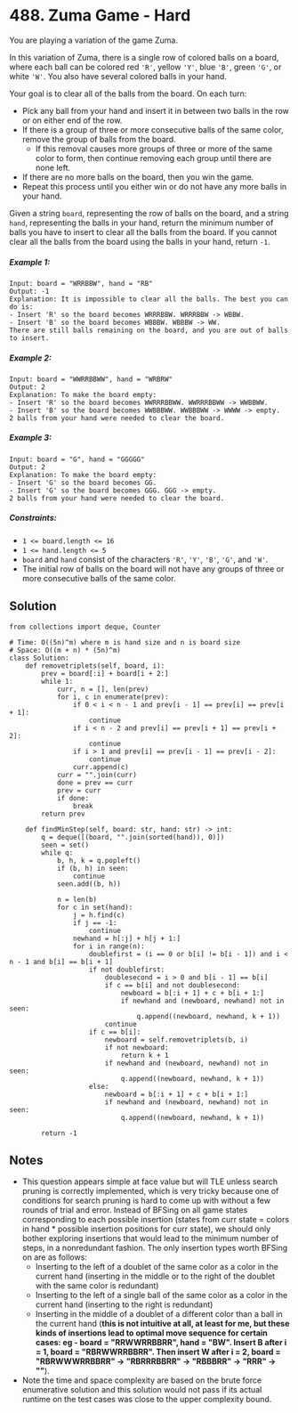 # 488. Zuma Game - Hard

You are playing a variation of the game Zuma.

In this variation of Zuma, there is a single row of colored balls on a board, where each ball can be colored red `'R'`, yellow `'Y'`, blue `'B'`, green `'G'`, or white `'W'`. You also have several colored balls in your hand.

Your goal is to clear all of the balls from the board. On each turn:

- Pick any ball from your hand and insert it in between two balls in the row or on either end of the row.
- If there is a group of three or more consecutive balls of the same color, remove the group of balls from the board.
    - If this removal causes more groups of three or more of the same color to form, then continue removing each group until there are none left.
- If there are no more balls on the board, then you win the game.
- Repeat this process until you either win or do not have any more balls in your hand.

Given a string `board`, representing the row of balls on the board, and a string `hand`, representing the balls in your hand, return the minimum number of balls you have to insert to clear all the balls from the board. If you cannot clear all the balls from the board using the balls in your hand, return `-1`.

##### Example 1:

```
Input: board = "WRRBBW", hand = "RB"
Output: -1
Explanation: It is impossible to clear all the balls. The best you can do is:
- Insert 'R' so the board becomes WRRRBBW. WRRRBBW -> WBBW.
- Insert 'B' so the board becomes WBBBW. WBBBW -> WW.
There are still balls remaining on the board, and you are out of balls to insert.
```

##### Example 2:

```
Input: board = "WWRRBBWW", hand = "WRBRW"
Output: 2
Explanation: To make the board empty:
- Insert 'R' so the board becomes WWRRRBBWW. WWRRRBBWW -> WWBBWW.
- Insert 'B' so the board becomes WWBBBWW. WWBBBWW -> WWWW -> empty.
2 balls from your hand were needed to clear the board.
```

##### Example 3:

```
Input: board = "G", hand = "GGGGG"
Output: 2
Explanation: To make the board empty:
- Insert 'G' so the board becomes GG.
- Insert 'G' so the board becomes GGG. GGG -> empty.
2 balls from your hand were needed to clear the board.
```

##### Constraints:

- `1 <= board.length <= 16`
- `1 <= hand.length <= 5`
- `board` and `hand` consist of the characters `'R'`, `'Y'`, `'B'`, `'G'`, and `'W'`.
- The initial row of balls on the board will not have any groups of three or more consecutive balls of the same color.

## Solution

```
from collections import deque, Counter

# Time: O((5n)^m) where m is hand size and n is board size
# Space: O((m + n) * (5n)^m)
class Solution:
    def removetriplets(self, board, i):
        prev = board[:i] + board[i + 2:]
        while 1:
            curr, n = [], len(prev)
            for i, c in enumerate(prev):
                if 0 < i < n - 1 and prev[i - 1] == prev[i] == prev[i + 1]:
                    continue
                if i < n - 2 and prev[i] == prev[i + 1] == prev[i + 2]:
                    continue
                if i > 1 and prev[i] == prev[i - 1] == prev[i - 2]:
                    continue
                curr.append(c)
            curr = "".join(curr)
            done = prev == curr
            prev = curr
            if done:
                break
        return prev

    def findMinStep(self, board: str, hand: str) -> int:
        q = deque([(board, "".join(sorted(hand)), 0)])
        seen = set()
        while q:
            b, h, k = q.popleft()
            if (b, h) in seen:
                continue
            seen.add((b, h))

            n = len(b)
            for c in set(hand):
                j = h.find(c)
                if j == -1:
                    continue
                newhand = h[:j] + h[j + 1:]
                for i in range(n):
                    doublefirst = (i == 0 or b[i] != b[i - 1]) and i < n - 1 and b[i] == b[i + 1]
                    if not doublefirst:
                        doublesecond = i > 0 and b[i - 1] == b[i]
                        if c == b[i] and not doublesecond:
                            newboard = b[:i + 1] + c + b[i + 1:]
                            if newhand and (newboard, newhand) not in seen:
                                q.append((newboard, newhand, k + 1))
                        continue
                    if c == b[i]:
                        newboard = self.removetriplets(b, i)
                        if not newboard:
                            return k + 1
                        if newhand and (newboard, newhand) not in seen:
                            q.append((newboard, newhand, k + 1))
                    else:
                        newboard = b[:i + 1] + c + b[i + 1:]
                        if newhand and (newboard, newhand) not in seen:
                            q.append((newboard, newhand, k + 1))

        return -1
```

## Notes
- This question appears simple at face value but will TLE unless search pruning is correctly implemented, which is very tricky because one of conditions for search pruning is hard to come up with without a few rounds of trial and error. Instead of BFSing on all game states corresponding to each possible insertion (states from curr state = colors in hand * possible insertion positions for curr state), we should only bother exploring insertions that would lead to the minimum number of steps, in a nonredundant fashion. The only insertion types worth BFSing on are as follows:
    - Inserting to the left of a doublet of the same color as a color in the current hand (inserting in the middle or to the right of the doublet with the same color is redundant)
    - Inserting to the left of a single ball of the same color as a color in the current hand (inserting to the right is redundant)
    - Inserting in the middle of a doublet of a different color than a ball in the current hand (**this is not intuitive at all, at least for me, but these kinds of insertions lead to optimal move sequence for certain cases: eg - board = "RRWWRRBBRR", hand = "BW". Insert B after i = 1, board = "RBRWWRRBBRR". Then insert W after i = 2, board = "RBRWWWRRBBRR" -> "RBRRRBBRR" -> "RBBBRR" -> "RRR" -> ""**).
- Note the time and space complexity are based on the brute force enumerative solution and this solution would not pass if its actual runtime on the test cases was close to the upper complexity bound.